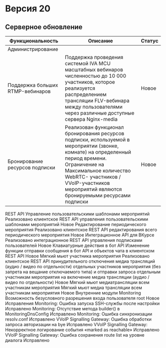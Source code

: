 # Версия 20

## Серверное обновление

| Функциональность                 | Описание                                                                                                                                                                                                                                                             | Статус |
| -------------------------------- | -------------------------------------------------------------------------------------------------------------------------------------------------------------------------------------------------------------------------------------------------------------------- | ------ |
| Администрирование                |                                                                                                                                                                                                                                                                      |        |
| Поддержка больших RTMP-вебинаров | Поддержка проведения системой IVA MCU масштабных вебинаров численностью до 10 000 участников, которое реализуется распределением трансляции FLV-вебинара между пользователями через различные доступные сервера Nginx-media                                          | Новое  |
| Бронирование ресурсов подписки   | Реализован функционал бронирования ресурсов подписки, используемой в мероприятии (звонке, комнате) на определенный период времени. Ограничение на Максимальное количество WebRTC- участников / VVoIP-участников мероприятий являются бронируемыми ресурсами подписки | Новое  |

REST API
Управление пользовательскими шаблонами мероприятий
Реализовано клиентское REST API управления пользовательскими шаблонами мероприятий
Новое
Редактирование периодического мероприятия
Реализовано клиентское REST API редактирования всего периодического мероприятия
Новое
Интеграционное API для ВКурсе
Реализовано интеграционное REST API управления подписками пользователей
Новое
Клавиатурные действия в бот API
Изменение функции отправки сообщения в бот API и объектов чата в клиентском REST API
Новое
Мягкий мьют участника мероприятия
Реализовано клиентское REST API принудительного отключения медиа трансляций (аудио / видео по отдельности) отдельных участников мероприятия (без запрета на вещание отключаемого типа) и отправки запроса отдельным участникам мероприятия на включение медиа трансляции (аудио / видео по отдельности)
Новое
Мягкий мьют медиатрансляции всем участникам мероприятия
Мягкий мьют медиа трансляции всем участникам мероприятия
Новое
Внутренние модули
Monitoring
Возможность безусловного разрешения входа пользователя root
Новое
Исправления
Monitoring: Ошибка запуска SSH-службы после настройки
Исправлено
Monitoring: Отсутствие метода builder() в MonitoringDnsConfig
Исправлено
Monitoring: Ошибка синхронизации resolv.conf
Исправлено
VVoIP Signalling Gateway: Ошибка обработки запроса авторизации на bye
Исправлено
VVoIP Signalling Gateway: Некорректное логирование события «marked as reachable»
Исправлено
VVoIP Signalling Gateway: Ошибка сохранения route list на уровне диалога
Исправлено
